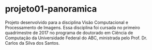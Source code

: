 # projeto01-panoramica
Projeto desenvolvido para a disciplina Visão Computacional e Processamento de Imagens. Essa disciplina foi cursada no primeiro quadrimestre de 2017 no programa de doutorado em Ciência de Computação da Universidade Federal do ABC, ministrada pelo Prof. Dr. Carlos da Silva dos Santos.
